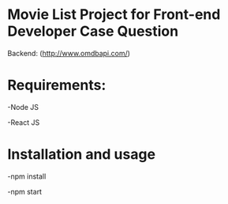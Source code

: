 # Movie List Project for Front-end Developer Case Question

Backend: (http://www.omdbapi.com/)

# Requirements:

-Node JS 

-React JS

# Installation and usage

-npm install

-npm start


